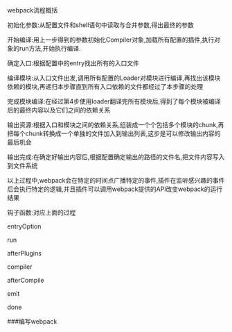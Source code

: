 webpack流程概括

初始化参数:从配置文件和shell语句中读取与合并参数,得出最终的参数

开始编译:用上一步得到的参数初始化Compiler对象,加载所有配置的插件,执行对象的run方法,开始执行编译.

确定入口:根据配置中的entry找出所有的入口文件

编译模块:从入口文件出发,调用所有配置的Loader对模块进行编译,再找出该模块依赖的模块,再递归本步骤直到所有入口依赖的文件都经过了本步骤的处理

完成模块编译:在经过第4步使用loader翻译完所有模块后,得到了每个模块被编译后的最终内容以及它们之间的依赖关系

输出资源:根据入口和模块之间的依赖关系,组装成一个个包括多个模块的chunk,再把每个chunk转换成一个单独的文件加入到输出列表,这步是可以修改输出内容的最后机会

输出完成:在确定好输出内容后,根据配置确定输出的路径的文件名,把文件内容写入到文件系统

以上过程中,webpack会在特定的时间点广播特定的事件,插件在监听感兴趣的事件后会执行特定的逻辑,并且插件可以调用webpack提供的API改变webpack的运行结果

钩子函数:对应上面的过程

entryOption

run

afterPlugins

compiler

afterCompile

emit

done

###编写webpack
